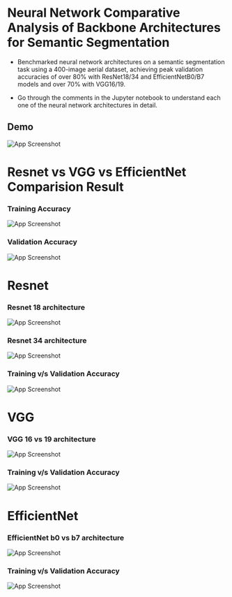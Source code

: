 
# Neural Network Comparative Analysis of Backbone Architectures for Semantic Segmentation
* Benchmarked neural network architectures on a semantic segmentation task using a 400-image aerial dataset, achieving peak validation accuracies of over 80% with ResNet18/34 and EfficientNetB0/B7 models and over 70% with VGG16/19.

* Go through the comments in the Jupyter notebook to understand each one of the neural network architectures in detail.

## Demo

![App Screenshot](https://github.com/irfanalimd/Comparative-analysis-of-NN-backbone-architectures/blob/main/images/demo.png?raw=true)


# Resnet vs VGG vs EfficientNet Comparision Result

### Training Accuracy
![App Screenshot](https://github.com/irfanalimd/Comparative-analysis-of-NN-backbone-architectures/blob/main/images/training_accuracy_compare.png?raw=true)

### Validation Accuracy
![App Screenshot](https://github.com/irfanalimd/Comparative-analysis-of-NN-backbone-architectures/blob/main/images/validation_accuracy_compare.png?raw=true)

# Resnet 

### Resnet 18 architecture

![App Screenshot](https://github.com/irfanalimd/Comparative-analysis-of-NN-backbone-architectures/blob/main/images/resnet_18_arch.png?raw=true)

### Resnet 34 architecture
![App Screenshot](https://github.com/irfanalimd/Comparative-analysis-of-NN-backbone-architectures/blob/main/images/resnet_34_arch.png?raw=true)


### Training v/s Validation Accuracy 

![App Screenshot](https://github.com/irfanalimd/Comparative-analysis-of-NN-backbone-architectures/blob/main/images/resnet_18vs34_accuracy.png?raw=true)

# VGG 

### VGG 16 vs 19 architecture

![App Screenshot](https://github.com/irfanalimd/Comparative-analysis-of-NN-backbone-architectures/blob/main/images/VGG16vs19_architecture.png?raw=true)

### Training v/s Validation Accuracy 
![App Screenshot](https://github.com/irfanalimd/Comparative-analysis-of-NN-backbone-architectures/blob/main/images/VGG16vs19_accuracy.png?raw=true)

# EfficientNet

### EfficientNet b0 vs b7 architecture

![App Screenshot](https://github.com/irfanalimd/Comparative-analysis-of-NN-backbone-architectures/blob/main/images/VGG16vs19_architecture.png?raw=true)

### Training v/s Validation Accuracy 
![App Screenshot](https://github.com/irfanalimd/Comparative-analysis-of-NN-backbone-architectures/blob/main/images/EfficientNet_b0vsb7_acruracies.png?raw=true)
